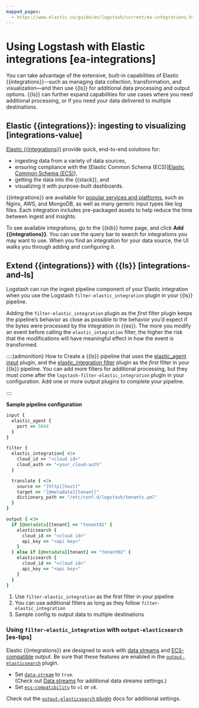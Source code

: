 ```yaml
---
mapped_pages:
  - https://www.elastic.co/guide/en/logstash/current/ea-integrations.html
---
```


# Using Logstash with Elastic integrations [ea-integrations]

You can take advantage of the extensive, built-in capabilities of Elastic {{integrations}}--such as managing data collection, transformation, and visualization—​and then use {{ls}} for additional data processing and output options. {{ls}} can further expand capabilities for use cases where you need additional processing, or if you need your data delivered to multiple destinations.


## Elastic {{integrations}}: ingesting to visualizing [integrations-value]

[Elastic {{integrations}}](integration-docs://docs/reference/index.md) provide quick, end-to-end solutions for:

* ingesting data from a variety of data sources,
* ensuring compliance with the [Elastic Common Schema (ECS)][Elastic Common Schema (ECS)](ecs://docs/reference/index.md)),
* getting the data into the {{stack}}, and
* visualizing it with purpose-built dashboards.

{{integrations}} are available for [popular services and platforms](integration-docs://docs/reference/all_integrations.md), such as Nginx, AWS, and MongoDB, as well as many generic input types like log files. Each integration includes pre-packaged assets to help reduce the time between ingest and insights.

To see available integrations, go to the {{kib}} home page, and click **Add {{integrations}}**. You can use the query bar to search for integrations you may want to use. When you find an integration for your data source, the UI walks you through adding and configuring it.


## Extend {{integrations}} with {{ls}} [integrations-and-ls]

Logstash can run the ingest pipeline component of your Elastic integration when you use the Logstash `filter-elastic_integration` plugin in your {{ls}} pipeline.

Adding the `filter-elastic_integration` plugin as the *first* filter plugin keeps the pipeline’s behavior as close as possible to the behavior you’d expect if the bytes were processed by the integration in {{es}}. The more you modify an event before calling the `elastic_integration` filter, the higher the risk that the modifications will have meaningful effect in how the event is transformed.

::::{admonition} How to
Create a {{ls}} pipeline that uses the [elastic_agent input](/reference/plugins-inputs-elastic_agent.md) plugin, and the [elastic_integration filter](/reference/plugins-filters-elastic_integration.md) plugin as the *first* filter in your {{ls}} pipeline. You can add more filters for additional processing, but they must come after the `logstash-filter-elastic_integration` plugin in your configuration. Add one or more output plugins to complete your pipeline.

::::


**Sample pipeline configuration**

```ruby
input {
  elastic_agent {
    port => 5044
  }
}

filter {
  elastic_integration{ <1>
    cloud_id => "<cloud id>"
    cloud_auth => "<your_cloud-auth"
  }

  translate { <2>
    source => "[http][host]"
    target => "[@metadata][tenant]"
    dictionary_path => "/etc/conf.d/logstash/tenants.yml"
  }
}

output { <3>
  if [@metadata][tenant] == "tenant01" {
    elasticsearch {
      cloud_id => "<cloud id>"
      api_key => "<api key>"
    }
  } else if [@metadata][tenant] == "tenant02" {
    elasticsearch {
      cloud_id => "<cloud id>"
      api_key => "<api key>"
    }
  }
}
```

1. Use `filter-elastic_integration` as the first filter in your pipeline
2. You can use additional filters as long as they follow `filter-elastic_integration`
3. Sample config to output data to multiple destinations



### Using `filter-elastic_integration` with `output-elasticsearch` [es-tips]

Elastic {{integrations}} are designed to work with [data streams](/reference/plugins-outputs-elasticsearch.md#plugins-outputs-elasticsearch-data-streams) and [ECS-compatible](/reference/plugins-outputs-elasticsearch.md#_compatibility_with_the_elastic_common_schema_ecs) output. Be sure that these features are enabled in the [`output-elasticsearch`](/reference/plugins-outputs-elasticsearch.md) plugin.

* Set [`data-stream`](/reference/plugins-outputs-elasticsearch.md#plugins-outputs-elasticsearch-data_stream) to `true`.<br> (Check out [Data streams](/reference/plugins-outputs-elasticsearch.md#plugins-outputs-elasticsearch-data-streams) for additional data streams settings.)
* Set [`ecs-compatibility`](/reference/plugins-outputs-elasticsearch.md#plugins-outputs-elasticsearch-ecs_compatibility) to `v1` or `v8`.

Check out the [`output-elasticsearch` plugin](/reference/plugins-outputs-elasticsearch.md) docs for additional settings.

